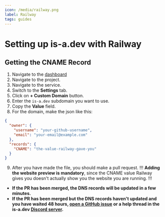 ```yaml
---
icon: /media/railway.png
label: Railway
tags: guides
---
```


# Setting up is-a.dev with Railway

## Getting the CNAME Record

1. Navigate to the [dashboard](https://railway.app/dashboard)
2. Navigate to the project.
3. Navigate to the service.
4. Switch to the **Settings** tab.
5. Click on **+ Custom Domain** button.
6. Enter the `is-a.dev` subdomain you want to use.
7. Copy the **Value** field.
8. For the domain, make the json like this:
```json
{
  "owner": {
    "username": "your-github-username",
    "email": "your-email@example.com"
  },
  "records": {
    "CNAME": "the-value-railway-gave-you"
  }
}
```
9. After you have made the file, you should make a pull request.
!!!
**Adding the website preview is mandatory**, since the CNAME value Railway gives you doesn't actually show you the website you are running.
!!!


- **If the PR has been merged, the DNS records will be updated in a few minutes.**
- **If the PR has been merged but the DNS records haven't updated and you have waited 48 hours, [open a GitHub issue](https://github.com/is-a-dev/register/issues/new/choose) or a help thread in the is-a.dev [Discord server]((https://discord.gg/is-a-dev-830872854677422150)).**
